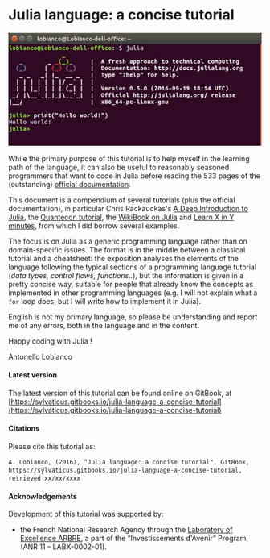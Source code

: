 # Julia language: a concise tutorial
![](/assets/julia_hello_world.png)


While the primary purpose of this tutorial is to help myself in the learning path of the language, it can also be useful to reasonably seasoned programmers that want to code in Julia before reading the 533 pages of the (outstanding) [official documentation](http://docs.julialang.org/en/release-0.5/).

This document is a compendium of several tutorials (plus the official documentation), in particular Chris Rackauckas's [A Deep Introduction to Julia](http://ucidatascienceinitiative.github.io/IntroToJulia/), the [Quantecon tutorial](http://lectures.quantecon.org/jl/learning_julia.html), the [WikiBook on Julia](https://en.wikibooks.org/wiki/Introducing_Julia) and [Learn X in Y minutes](https://learnxinyminutes.com/docs/julia/), from which I did borrow several examples.

The focus is on Julia as a generic programming language rather than on domain-specific issues. The format is in the middle between a classical tutorial and a cheatsheet: the exposition analyses the elements of the language following the typical sections of a programming language tutorial (_data types, control flows, functions.._), but the information is given in a pretty concise way, suitable for people that already know the concepts as implemented in other programming languages (e.g. I will not explain what a `for` loop does, but I will write how to implement it in Julia).

English is not my primary language, so please be understanding and report me of any errors, both in the language and in the content.

Happy coding with Julia !

Antonello Lobianco



#### Latest version

The latest version of this tutorial can be found online on GitBook, at [https://sylvaticus.gitbooks.io/julia-language-a-concise-tutorial](https://sylvaticus.gitbooks.io/julia-language-a-concise-tutorial)

#### Citations

Please cite this tutorial as:

    A. Lobianco, (2016), “Julia language: a concise tutorial", GitBook, https://sylvaticus.gitbooks.io/julia-language-a-concise-tutorial, retrieved xx/xx/xxxx

#### Acknowledgements

Development of this tutorial was supported by:

* the French National Research Agency through the [Laboratory of Excellence ARBRE](http://mycor.nancy.inra.fr/ARBRE/), a part of the “Investissements d'Avenir” Program (ANR 11 – LABX-0002-01).









